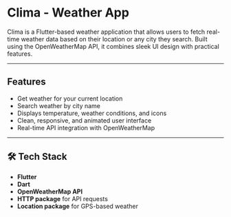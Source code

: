 #  Clima - Weather App

Clima is a Flutter-based weather application that allows users to fetch real-time weather data based on their location or any city they search. Built using the OpenWeatherMap API, it combines sleek UI design with practical features.

---

##  Features

-  Get weather for your current location  
-  Search weather by city name  
-  Displays temperature, weather conditions, and icons  
-  Clean, responsive, and animated user interface  
-  Real-time API integration with OpenWeatherMap

---

## 🛠 Tech Stack

- **Flutter**  
- **Dart**  
- **OpenWeatherMap API**  
- **HTTP package** for API requests  
- **Location package** for GPS-based weather

